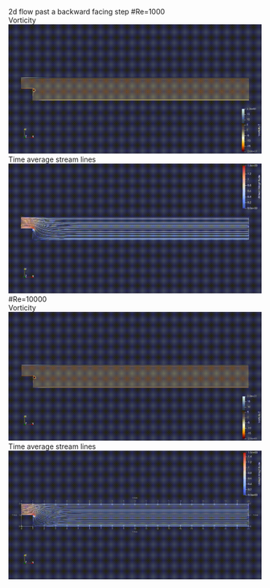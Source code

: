 2d flow past a backward facing step
#Re=1000\
Vorticity
![votricity](re1000t100.gif)\
Time average stream lines
![streamlines](re1000t100lines.gif)
#Re=10000\
Vorticity
![votricity](re10000t100.gif)\
Time average stream lines
![streamlines](re10000t100lines.gif)
